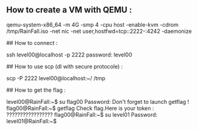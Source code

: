 ## How to create a VM with QEMU :

qemu-system-x86_64 -m 4G -smp 4 -cpu host -enable-kvm -cdrom /tmp/RainFall.iso  -net nic -net user,hostfwd=tcp::2222-:4242 -daemonize

## How to connect :

ssh level00@localhost -p 2222
password: level00

## How to use scp (dl with secure protocole) :

scp -P 2222 level00@localhost:~/ /tmp

## How to get the flag :

level00@RainFall:~$ su flag00
Password:
Don't forget to launch getflag !
flag00@RainFall:~$ getflag
Check flag.Here is your token : ?????????????????
flag00@RainFall:~$ su level01
Password:
level01@RainFall:~$ 


